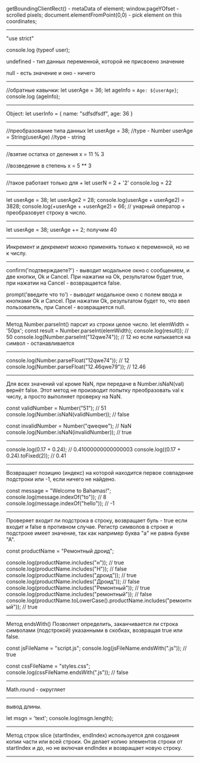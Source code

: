 getBoundingClientRect() - metaData of element;
window.pageYOfset - scrolled pixels;
document.elementFromPoint(0,0) - pick element on this coordinates;
__________________
"use strict"

console.log (typeof user);

undefined - тип данных переменной, которой не присвоено значение

null - есть значение и оно - ничего
_________________________________________
//обратные кавычки:
let userAge = 36;
let ageInfo = `Age: ${userAge}`;
console.log (ageInfo);
____________________________________________
Object:
let userInfo = {
    name: "sdfsdfsdf",
    age: 36
}
__________________________
//преобразование типа данных
let userAge = 38;
//type - Number
userAge = String(userAge)
//type - string
___________________________
//взятие остатка от деления
x = 11 % 3

//возведение в степень
x = 5 ** 3
______________________
//такое работает только для +
let userN = 2 + '2'
console.log = 22
________
let userAge = 38;
let userAge2 = 28;
console.log(userAge + userAge2) = 3828;
console.log(+userAge + +userAge2) = 66; // унарный оператор + преобразовует строку в число.
________________________
let userAge = 38;
userAge += 2;
получим 40
_______________
Инкремент и декремент можно применять только к переменной, но не к числу.
______________________________________

confirm('подтверждаете?') - выводит модальное окно с сообщением, и две кнопки, Ok и Cancel. При нажатии на Ok, результатом будет true, при нажатии на Cancel - возвращается false.

prompt('введите что то') - выводит модальное окно с полем ввода и кнопками Ok и Cancel. При нажатии Ok, результатом будет то, что ввел пользователь, при Cancel - возвращается null.
______________________________________
Метод Number.parseInt() парсит из строки целое число.
let elemWidth = '50px';
const result = Number.parseInt(elemWidth);
console.log(result)); // 50
console.log(Number.parseInt("12qwe74")); // 12
но если натыкается на символ - останавливается
_____________________________
<!-- Метод Number.parseFloat() парсит из строки дробное число. -->

console.log(Number.parseFloat("12qwe74")); // 12
console.log(Number.parseFloat("12.46qwe79")); // 12.46
____________________________
Для всех значений val кроме NaN, при передаче в Number.isNaN(val) вернёт false. Этот метод не производит попытку преобразовать val к числу, а просто выполняет проверку на NaN.

const validNumber = Number("51"); // 51
console.log(Number.isNaN(validNumber)); // false

const invalidNumber = Number("qweqwe"); // NaN
console.log(Number.isNaN(invalidNumber)); // true
___________________
<!-- ще один способ - сложить, а результат отсечь до определённого знака после запятой при помощи метода toFixed(). -->

console.log(0.17 + 0.24); // 0.41000000000000003
console.log((0.17 + 0.24).toFixed(2)); // 0.41
_________________________
<!-- Метод indexOf() -->
Возвращает позицию (индекс) на которой находится первое совпадение подстроки или -1, если ничего не найдено.

const message = "Welcome to Bahamas!";
console.log(message.indexOf("to")); // 8
console.log(message.indexOf("hello")); // -1
_____________________________
<!-- Метод includes() -->
Проверяет входит ли подстрока в строку, возвращает буль - true если входит и false в противном случае. Регистр символов в строке и подстроке имеет значение, так как например буква "a" не равна букве "А".

const productName = "Ремонтный дроид";

console.log(productName.includes("н")); // true
console.log(productName.includes("Н")); // false
console.log(productName.includes("дроид")); // true
console.log(productName.includes("Дроид")); // false
console.log(productName.includes("Ремонтный")); // true
console.log(productName.includes("ремонтный")); // false
console.log(productName.toLowerCase().productName.includes("ремонтный")); // true

__________________________________
Метод endsWith()
Позволяет определить, заканчивается ли строка символами (подстрокой) указанными в скобках, возвращая true или false.

const jsFileName = "script.js";
console.log(jsFileName.endsWith(".js")); // true

const cssFileName = "styles.css";
console.log(cssFileName.endsWith(".js")); // false
____________________________

Math.round - округляет
______________________________
вывод длины.

let msgn = 'text';
console.log(msgn.length);
______________________________________
Метод строк slice
(startIndex, endIndex) используется для создания копии части или всей строки. Он делает копию элементов строки от startIndex и до, но не включая endIndex и возвращает новую строку.
___________________________________

